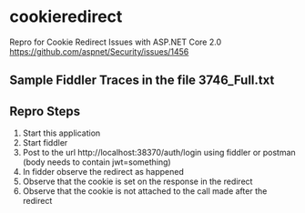 # cookieredirect
Repro for Cookie Redirect Issues with ASP.NET Core 2.0
https://github.com/aspnet/Security/issues/1456

## Sample Fiddler Traces in the file 3746_Full.txt 

## Repro Steps

1. Start this application
1. Start fiddler
1. Post to the url http://localhost:38370/auth/login using fiddler or postman (body needs to contain jwt=something)
1. In fidder observe the redirect as happened
1. Observe that the cookie is set on the response in the redirect
1. Observe that the cookie is not attached to the call made after the redirect
